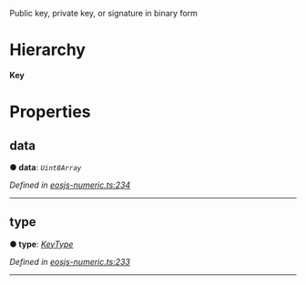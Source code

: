 

Public key, private key, or signature in binary form

# Hierarchy

**Key**

# Properties

<a id="data"></a>

##  data

**● data**: *`Uint8Array`*

*Defined in [eosjs-numeric.ts:234](https://github.com/EOSIO/eosjs/blob/b4493a9/src/eosjs-numeric.ts#L234)*

___
<a id="type"></a>

##  type

**● type**: *[KeyType](../enums/numeric.keytype.md)*

*Defined in [eosjs-numeric.ts:233](https://github.com/EOSIO/eosjs/blob/b4493a9/src/eosjs-numeric.ts#L233)*

___

